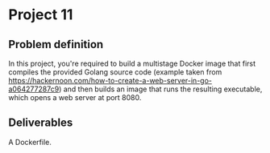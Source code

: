 # Project 11

## Problem definition

In this project, you're required to build a multistage Docker image that first compiles the provided Golang source code (example taken from https://hackernoon.com/how-to-create-a-web-server-in-go-a064277287c9) and then builds an image that runs the resulting executable, which opens a web server at port 8080.

## Deliverables

A Dockerfile.
